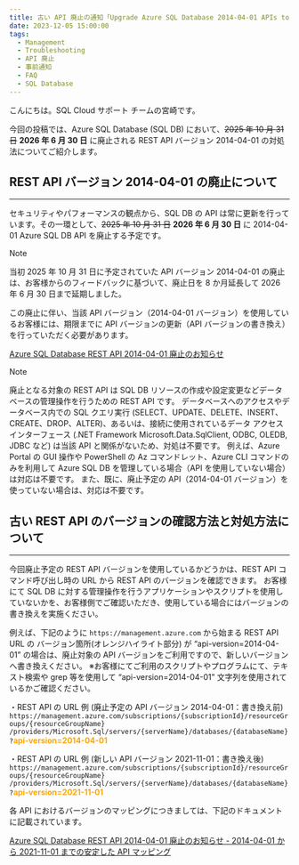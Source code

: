 ```yaml
---
title: 古い API 廃止の通知「Upgrade Azure SQL Database 2014-04-01 APIs to a newer version」の対処法について
date: 2023-12-05 15:00:00
tags:
  - Management
  - Troubleshooting
  - API 廃止
  - 事前通知
  - FAQ
  - SQL Database
---
```


こんにちは。SQL Cloud サポート チームの宮崎です。

今回の投稿では、Azure SQL Database (SQL DB) において、~~2025 年 10 月 31 日~~ **2026 年 6 月 30 日** に廃止される REST API バージョン 2014-04-01 の対処法についてご紹介します。

<!-- more -->

## REST API バージョン 2014-04-01 の廃止について
---
セキュリティやパフォーマンスの観点から、SQL DB の API は常に更新を行っています。その一環として、~~2025 年 10 月 31 日~~ **2026 年 6 月 30 日** に 2014-04-01 Azure SQL DB API を廃止する予定です。

> [!NOTE]
> 当初 2025 年 10 月 31 日に予定されていた API バージョン 2014-04-01 の廃止は、お客様からのフィードバックに基づいて、廃止日を 8 か月延長して 2026 年 6 月 30 日まで延期しました。

この廃止に伴い、当該 API バージョン（2014-04-01 バージョン）を使用しているお客様には、期限までに API バージョンの更新（API バージョンの書き換え）を行っていただく必要があります。

[Azure SQL Database REST API 2014-04-01 廃止のお知らせ](https://learn.microsoft.com/ja-jp/rest/api/sql/retirement) 

> [!NOTE]
> 廃止となる対象の REST API は SQL DB リソースの作成や設定変更などデータベースの管理操作を行うための REST API です。
> データベースへのアクセスやデータベース内での SQL クエリ実行 (SELECT、UPDATE、DELETE、INSERT、CREATE、DROP、ALTER)、あるいは、接続に使用されているデータ アクセス インターフェース (.NET Framework Microsoft.Data.SqlClient, ODBC, OLEDB, JDBC など) は当該 API と関係がないため、対処は不要です。
> 例えば、Azure Portal の GUI 操作や PowerShell の Az コマンドレット、Azure CLI コマンドのみを利用して Azure SQL DB を管理している場合（API を使用していない場合）は対応は不要です。
> また、既に、廃止予定の API（2014-04-01 バージョン）を使っていない場合は、対応は不要です。

## 古い REST API のバージョンの確認方法と対処方法について
---
今回廃止予定の REST API バージョンを使用しているかどうかは、REST API コマンド呼び出し時の URL から REST API のバージョンを確認できます。
お客様にて SQL DB に対する管理操作を行うアプリケーションやスクリプトを使用していないかを、お客様側でご確認いただき、使用している場合にはバージョンの書き換えを実施ください。 

例えば、下記のように `https://management.azure.com` から始まる REST API URL の バージョン箇所(オレンジハイライト部分) が “api-version=2014-04-01” の場合は、廃止対象の API バージョンをご利用ですので、新しいバージョンへ書き換えください。
※お客様にてご利用のスクリプトやプログラムにて、テキスト検索や grep 等を使用して “api-version=2014-04-01” 文字列を使用されているかご確認ください。
 
・REST API の URL 例 (廃止予定の API バージョン 2014-04-01：書き換え前)
`https://management.azure.com/subscriptions/{subscriptionId}/resourceGroups/{resourceGroupName}
/providers/Microsoft.Sql/servers/{serverName}/databases/{databaseName}?`<font color="Orange">**api-version=2014-04-01**</font>
 
・REST API の URL 例 (新しい API バージョン 2021-11-01：書き換え後)
`https://management.azure.com/subscriptions/{subscriptionId}/resourceGroups/{resourceGroupName}
/providers/Microsoft.Sql/servers/{serverName}/databases/{databaseName}?`<font color="Orange">**api-version=2021-11-01**</font>

各 API におけるバージョンのマッピングにつきましては、下記のドキュメントに記載されています。
 
[Azure SQL Database REST API 2014-04-01 廃止のお知らせ - 2014-04-01 から 2021-11-01 までの安定した API マッピング](https://learn.microsoft.com/ja-jp/rest/api/sql/retirement#stable-api-mappings-from-2014-04-01-to-2021-11-01) 


